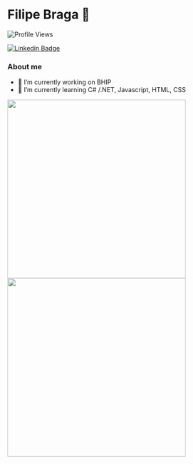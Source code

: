# Filipe Braga 👋
![Profile Views](http://estruyf-github.azurewebsites.net/api/VisitorHit?user=filipembraga&repo=filipe-braga&countColorcountColor)

[![Linkedin Badge](https://img.shields.io/badge/LinkedIn-0077B5?style=for-the-badge&logo=linkedin&logoColor=white)](https://www.linkedin.com/in/filipe-braga-b052949a/) 

### About me
- 🔭 I’m currently working on BHIP
- 🌱 I’m currently learning C# /.NET, Javascript, HTML, CSS

<img  align="left"  width="400px" src="https://github-readme-stats.vercel.app/api?username=filipembraga&show_icons=true"/>
<img  align="left"  width="400px" src="https://github-readme-stats.vercel.app/api/top-langs/?username=filipembraga&layout=compact&hide=shell"/>



